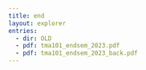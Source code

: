 ```yaml
---
title: end
layout: explorer
entries:
  - dir: OLD
  - pdf: tma101_endsem_2023.pdf
  - pdf: tma101_endsem_2023_back.pdf
---
```

